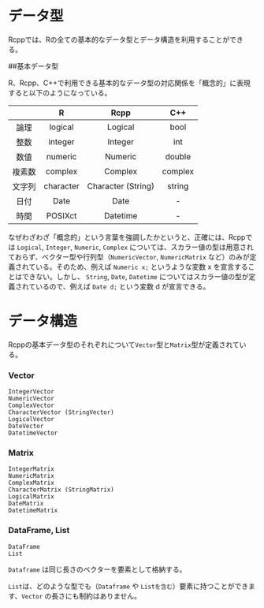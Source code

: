 # データ型

Rcppでは、Rの全ての基本的なデータ型とデータ構造を利用することができる。

##基本データ型

R、Rcpp、C++で利用できる基本的なデータ型の対応関係を「概念的」に表現すると以下のようになっている。

||R|Rcpp|C++|
|:---:|:---:|:---:|:---:|
|論理|logical|Logical|bool|
|整数|integer|Integer|int|
|数値|numeric|Numeric|double|
|複素数|complex|Complex|complex|
|文字列|character|Character (String)|string|
|日付|Date|Date|-|
|時間|POSIXct|Datetime|-|
 

なぜわざわざ「概念的」という言葉を強調したかというと、正確には、Rcppでは `Logical`, `Integer`, `Numeric`, `Complex` については、スカラー値の型は用意されておらず、ベクター型や行列型（`NumericVector`, `NumericMatrix` など）のみが定義されている。そのため、例えば `Numeric x;` というような変数 x を宣言することはできない。しかし、 `String`, `Date`, `Datetime` についてはスカラー値の型が定義されているので、例えば `Date d;` という変数 d が宣言できる。


# データ構造

Rcppの基本データ型のそれぞれについて`Vector`型と`Matrix`型が定義されている。


### Vector

```
IntegerVector
NumericVector
ComplexVector
CharacterVector (StringVector)
LogicalVector
DateVector
DatetimeVector
```

### Matrix

```
IntegerMatrix
NumericMatrix
ComplexMatrix
CharacterMatrix (StringMatrix)
LogicalMatrix
DateMatrix
DatetimeMatrix
```


### DataFrame, List 

```
DataFrame
List
```
`Dataframe` は同じ長さのベクターを要素として格納する。

`List`は、どのような型でも（`Dataframe` や `Listを含む`）要素に持つことができます、`Vector` の長さにも制約はありません。









